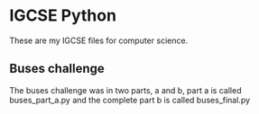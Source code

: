# IGCSE Python
These are my IGCSE files for computer science.

## Buses challenge
The buses challenge was in two parts, a and b, part a is called buses_part_a.py and the complete part b is called buses_final.py
